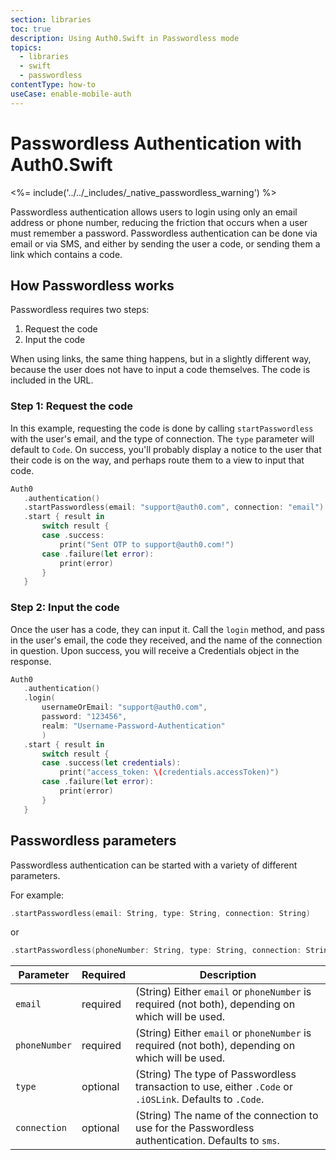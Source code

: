 ```yaml
---
section: libraries
toc: true
description: Using Auth0.Swift in Passwordless mode
topics:
  - libraries
  - swift
  - passwordless
contentType: how-to
useCase: enable-mobile-auth
---
```

# Passwordless Authentication with Auth0.Swift

<%= include('../../_includes/_native_passwordless_warning') %>

Passwordless authentication allows users to login using only an email address or phone number, reducing the friction that occurs when a user must remember a password. Passwordless authentication can be done via email or via SMS, and either by sending the user a code, or sending them a link which contains a code.

## How Passwordless works

Passwordless requires two steps:

1. Request the code
2. Input the code

When using links, the same thing happens, but in a slightly different way, because the user does not have to input a code themselves. The code is included in the URL.

### Step 1: Request the code

In this example, requesting the code is done by calling `startPasswordless` with the user's email, and the type of connection. The `type` parameter will default to `Code`. On success, you'll probably display a notice to the user that their code is on the way, and perhaps route them to a view to input that code.

```swift
Auth0
   .authentication()
   .startPasswordless(email: "support@auth0.com", connection: "email")
   .start { result in
       switch result {
       case .success:
           print("Sent OTP to support@auth0.com!")
       case .failure(let error):
           print(error)
       }
   }
```

### Step 2: Input the code

Once the user has a code, they can input it. Call the `login` method, and pass in the user's email, the code they received, and the name of the connection in question. Upon success, you will receive a Credentials object in the response.

```swift
Auth0
   .authentication()
   .login(
       usernameOrEmail: "support@auth0.com", 
       password: "123456", 
       realm: "Username-Password-Authentication"
       )
   .start { result in
       switch result {
       case .success(let credentials):
           print("access_token: \(credentials.accessToken)")
       case .failure(let error):
           print(error)
       }
   }
```

## Passwordless parameters

Passwordless authentication can be started with a variety of different parameters.

For example:

```swift
.startPasswordless(email: String, type: String, connection: String)
```

or

```swift
.startPasswordless(phoneNumber: String, type: String, connection: String)
```

| **Parameter** | **Required** | **Description** |
| --- | --- | --- |
| `email` | required | (String) Either `email` or `phoneNumber` is required (not both), depending on which will be used. |
| `phoneNumber` | required | (String) Either `email` or `phoneNumber` is required (not both), depending on which will be used. |
| `type` | optional | (String)  The type of Passwordless transaction to use, either `.Code` or `.iOSLink`. Defaults to `.Code`. |
| `connection` | optional | (String)  The name of the connection to use for the Passwordless authentication. Defaults to `sms`. |
